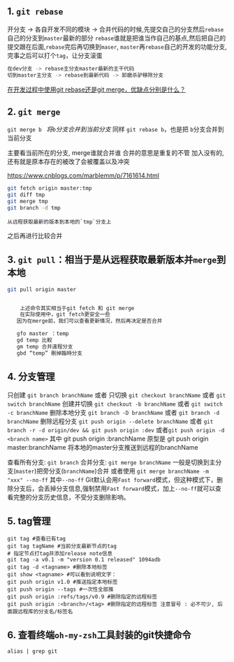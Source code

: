
## 1. `git rebase`

开分支 ->  各自开发不同的模块 -> 合并代码的时候,先提交自己的分支然后`rebase`自己的分支到`master`最新的部分 
`rebase`谁就是把谁当作自己的基点,然后把自己的提交跟在后面,`rebase`完后再切换到`maser`, `master`再`rebase`自己的开发的功能分支,
完事之后可以打个`tag`，让分支滚蛋  
```bash
在dev分支 -> rebase主分支master最新的主干代码
切到master主分支 -> rebase到最新代码 -> 卸磨杀驴移除分支 

```
[在开发过程中使用git rebase还是git merge，优缺点分别是什么？](https://www.zhihu.com/question/36509119?rf=26492099)
## 2. `git merge`

`git merge b `      *将`b`分支合并到当前分支*
同样 `git rebase b`，也是把 `b`分支合并到当前分支

主要看当前所在的分支, merge谁就合并谁  合并的意思是重复的不管 加入没有的,还有就是原本存在的被改了会被覆盖以及冲突

https://www.cnblogs.com/marblemm/p/7161614.html


```bash
git fetch origin master:tmp
git diff tmp 
git merge tmp
git branch -d tmp
```
    从远程获取最新的版本到本地的`tmp`分支上
   之后再进行比较合并

## 3. `git pull`：相当于是从远程获取最新版本并`merge`到本地

```bash 
git pull origin master


    上述命令其实相当于git fetch 和 git merge
    在实际使用中，git fetch更安全一些
   因为在merge前，我们可以查看更新情况，然后再决定是否合并

   gfo master ：temp
   gd temp 比較 
   gm temp 合并遠程分支
   gbd “temp” 刪掉臨時分支
```

## 4. 分支管理

只创建 `git branch branchName`  或者
只切换 `git checkout branchName` 或者 `git switch branchName`
创建并切换 `git checkout -b branchName` 或者 `git switch -c branchName`
删除本地分支 `git branch -D branchName` 或者 `git branch -d branchName`
删除远程分支 `git push origin --delete branchName` 或者 `git branch -r -d origin/dev && git push origin :dev` 或者`git push origin -d <branch name>`
其中 git push origin :branchName 原型是 git push origin master:branchName 将本地的master分支推送到远程的branchName

查看所有分支: `git branch`
合并分支: `git merge branchName` 一般是切换到主分支(`master`)把旁分支(`branchName`)合并 
或者使用 `git merge branchName -m "xxx" --no-ff` 其中`--no-ff` Git默认会用`Fast forward`模式，但这种模式下，删除分支后，会丢掉分支信息,强制禁用`Fast forward`模式，加上`--no-ff`就可以查看完整的分支历史信息，不受分支删除影响。


## 5. tag管理

```shell
git tag #查看已有tag
git tag tagName #当前分支最新节点的tag
# 指定节点打tag并添加release note信息  
git tag -a v0.1 -m "version 0.1 released" 1094adb
git tag -d <tagname> #删除本地标签
git show <tagname> #可以看到说明文字：
git push origin v1.0 #推送指定本地标签
git push origin --tags #一次性全部推
git push origin :refs/tags/v0.9 #删除指定的远程标签
git push origin :<branch>/<tag> #删除指定的远程标签 注意冒号 : 必不可少, 后面跟远程库的分支名/标签名

```

## 6. 查看终端`oh-my-zsh`工具封装的git快捷命令
```shell
alias | grep git

```
